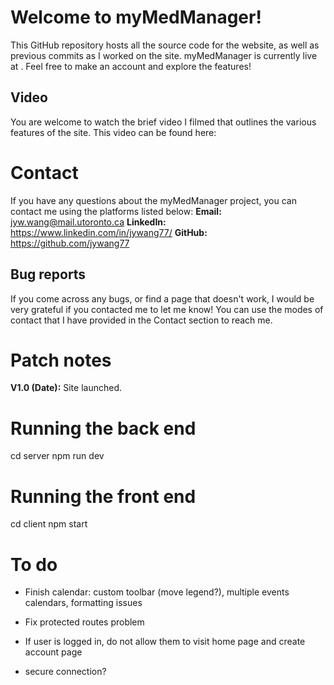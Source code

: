 # Welcome to myMedManager!

This GitHub repository hosts all the source code for the website, as well as previous commits as I worked on the site. myMedManager is currently live at <url>. Feel free to make an account and explore the features!

## Video

You are welcome to watch the brief video I filmed that outlines the various features of the site. This video can be found here: <url>

# Contact

If you have any questions about the myMedManager project, you can contact me using the platforms listed below:
**Email:** jyw.wang@mail.utoronto.ca
**LinkedIn:** https://www.linkedin.com/in/jywang77/
**GitHub:** https://github.com/jywang77

## Bug reports

If you come across any bugs, or find a page that doesn't work, I would be very grateful if you contacted me to let me know! You can use the modes of contact that I have provided in the Contact section to reach me.

# Patch notes

**V1.0 (Date):** Site launched.

# Running the back end

cd server
npm run dev

# Running the front end

cd client
npm start

# To do

- Finish calendar: custom toolbar (move legend?), multiple events calendars, formatting issues

- Fix protected routes problem
- If user is logged in, do not allow them to visit home page and create account page
- secure connection?
